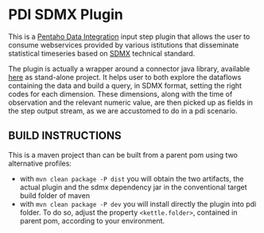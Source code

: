 # PDI SDMX Plugin
 This is a [Pentaho Data Integration](http://community.pentaho.com/projects/data-integration/) input step plugin 
 that allows the user to consume webservices provided by various istitutions that disseminate statistical timeseries 
 based on [SDMX](https://sdmx.org/) technical standard.
 
 The plugin is actually a wrapper around a connector java library, available [here](https://github.com/amattioc/SDMX/tree/master/JAVA)
 as stand-alone project. It helps user to both explore the dataflows containing the data and build a query,
 in SDMX format, setting the right codes for each dimension. These dimensions, along with the time of observation
 and the relevant numeric value, are then picked up as fields in the step output stream, as we are accustomed to do in
 a pdi scenario.
 
## BUILD INSTRUCTIONS
 This is a maven project than can be built from a parent pom using two alternative profiles:
 
 * with `mvn clean package -P dist` you will obtain the two artifacts, the actual plugin and the sdmx dependency jar
  in the conventional target build folder of maven
 * with `mvn clean package -P dev` you will install directly the plugin into pdi folder. To do so, adjust the property
  `<kettle.folder>`, contained in parent pom, according to your environment.